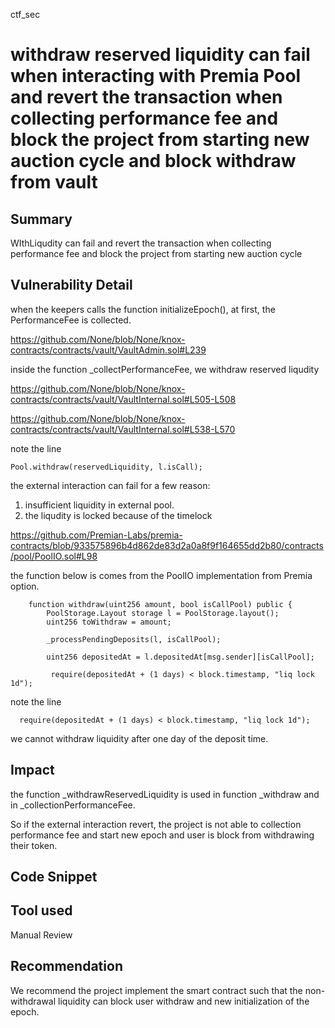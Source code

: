 ctf_sec
# withdraw reserved liquidity can fail when interacting with Premia Pool and revert the transaction when collecting performance fee and block the project from starting new auction cycle and block withdraw from vault

## Summary

WIthLiqudity can fail and revert the transaction when collecting performance fee and block the project from starting new auction cycle

## Vulnerability Detail

when the keepers calls the function initializeEpoch(), at first, the PerformanceFee is collected.

https://github.com/None/blob/None/knox-contracts/contracts/vault/VaultAdmin.sol#L239

inside the function _collectPerformanceFee, we withdraw reserved liqudity

https://github.com/None/blob/None/knox-contracts/contracts/vault/VaultInternal.sol#L505-L508

https://github.com/None/blob/None/knox-contracts/contracts/vault/VaultInternal.sol#L538-L570

note the line 

```solidity
Pool.withdraw(reservedLiquidity, l.isCall); 
```

the external interaction can fail for a few reason:

1. insufficient liquidity in external pool.
2. the liqudity is locked because of the timelock

https://github.com/Premian-Labs/premia-contracts/blob/933575896b4d862de83d2a0a8f9f164655dd2b80/contracts/pool/PoolIO.sol#L98

the function below is comes from the PoolIO implementation from Premia option.

```solidity
    function withdraw(uint256 amount, bool isCallPool) public {
        PoolStorage.Layout storage l = PoolStorage.layout();
        uint256 toWithdraw = amount;

        _processPendingDeposits(l, isCallPool);

        uint256 depositedAt = l.depositedAt[msg.sender][isCallPool];

         require(depositedAt + (1 days) < block.timestamp, "liq lock 1d");
```

note the line

```solidity
  require(depositedAt + (1 days) < block.timestamp, "liq lock 1d");
```

we cannot withdraw liquidity after one day of the deposit time.

## Impact

the function _withdrawReservedLiquidity is used in function _withdraw and in _collectionPerformanceFee.

So if the external interaction revert, the project is not able to collection performance fee and start new epoch
and user is block from withdrawing their token.

## Code Snippet

## Tool used

Manual Review

## Recommendation

We recommend the project implement the smart contract such that the non-withdrawal liquidity can block user withdraw and new initialization of the epoch. 
